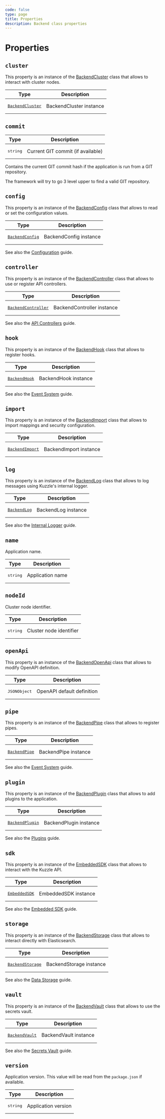 ```yaml
---
code: false
type: page
title: Properties
description: Backend class properties
---
```


<SinceBadge version="2.8.0" />

# Properties

## `cluster`

This property is an instance of the [BackendCluster](/core/2/framework/classes/backend-cluster) class that allows to interact with cluster nodes.

| Type                                                                   | Description             |
| ---------------------------------------------------------------------- | ----------------------- |
| <pre>[BackendCluster](/core/2/framework/classes/backend-cluster)</pre> | BackendCluster instance |


## `commit`

| Type              | Description                       |
| ----------------- | --------------------------------- |
| <pre>string</pre> | Current GIT commit (if available) |

Contains the current GIT commit hash if the application is run from a GIT repository.

The framework will try to go 3 level upper to find a valid GIT repository.

## `config`

This property is an instance of the [BackendConfig](/core/2/framework/classes/backend-config) class that allows to read or set the configuration values.

| Type                                                                 | Description            |
| -------------------------------------------------------------------- | ---------------------- |
| <pre>[BackendConfig](/core/2/framework/classes/backend-config)</pre> | BackendConfig instance |

See also the [Configuration](/core/2/guides/advanced/configuration) guide.

## `controller`

This property is an instance of the [BackendController](/core/2/framework/classes/backend-controller) class that allows to use or register API controllers.

| Type                                                                         | Description                |
| ---------------------------------------------------------------------------- | -------------------------- |
| <pre>[BackendController](/core/2/framework/classes/backend-controller)</pre> | BackendController instance |

See also the [API Controllers](/core/2/guides/develop-on-kuzzle/api-controllers) guide.

## `hook`

This property is an instance of the [BackendHook](/core/2/framework/classes/backend-hook) class that allows to register hooks.

| Type                                                             | Description          |
| ---------------------------------------------------------------- | -------------------- |
| <pre>[BackendHook](/core/2/framework/classes/backend-hook)</pre> | BackendHook instance |

See also the [Event System](/core/2/guides/develop-on-kuzzle/event-system#hook) guide.

## `import`

This property is an instance of the [BackendImport](/core/2/framework/classes/backend-import) class that allows to import mappings and security configuration.

| Type                                                                 | Description            |
| -------------------------------------------------------------------- | ---------------------- |
| <pre>[BackendImport](/core/2/framework/classes/backend-import)</pre> | BackendImport instance |

<!--

@todo Document this property once the ErrorManager has been converted to TS
## `kerror`

-->

## `log`

This property is an instance of the [BackendLog](/core/2/framework/classes/internal-logger) class that allows to log messages using Kuzzle's internal logger.

| Type                                                               | Description         |
| ------------------------------------------------------------------ | ------------------- |
| <pre>[BackendLog](/core/2/framework/classes/internal-logger)</pre> | BackendLog instance |

See also the [Internal Logger](/core/2/guides/advanced/internal-logger) guide.

## `name`

Application name.

| Type              | Description      |
| ----------------- | ---------------- |
| <pre>string</pre> | Application name |

## `nodeId`

Cluster node identifier.

| Type              | Description             |
| ----------------- | ----------------------- |
| <pre>string</pre> | Cluster node identifier |

## `openApi`

This property is an instance of the [BackendOpenApi](/core/2/framework/classes/backend-openapi) class that allows to modify OpenAPI definition.

| Type                  | Description                |
| --------------------- | -------------------------- |
| <pre>JSONObject</pre> | OpenAPI default definition |

## `pipe`

This property is an instance of the [BackendPipe](/core/2/framework/classes/backend-pipe) class that allows to register pipes.

| Type                                                             | Description          |
| ---------------------------------------------------------------- | -------------------- |
| <pre>[BackendPipe](/core/2/framework/classes/backend-pipe)</pre> | BackendPipe instance |

See also the [Event System](/core/2/guides/develop-on-kuzzle/event-system#pipe) guide.

## `plugin`

This property is an instance of the [BackendPlugin](/core/2/framework/classes/backend-plugin) class that allows to add plugins to the application.

| Type                                                                 | Description            |
| -------------------------------------------------------------------- | ---------------------- |
| <pre>[BackendPlugin](/core/2/framework/classes/backend-plugin)</pre> | BackendPlugin instance |

See also the [Plugins](/core/2/guides/develop-on-kuzzle/external-plugins) guide.

## `sdk`

This property is an instance of the [EmbeddedSDK](/core/2/framework/classes/embedded-sdk) class that allows to interact with the Kuzzle API.

| Type                                                             | Description          |
| ---------------------------------------------------------------- | -------------------- |
| <pre>[EmbeddedSDK](/core/2/framework/classes/embedded-sdk)</pre> | EmbeddedSDK instance |

See also the [Embedded SDK](/core/2/guides/develop-on-kuzzle/embedded-sdk) guide.

## `storage`

This property is an instance of the [BackendStorage](/core/2/framework/classes/backend-storage) class that allows to interact directly with Elasticsearch.

| Type                                                                   | Description             |
| ---------------------------------------------------------------------- | ----------------------- |
| <pre>[BackendStorage](/core/2/framework/classes/backend-storage)</pre> | BackendStorage instance |

See also the [Data Storage](/core/2/guides/main-concepts/data-storage#integrated-elasticsearch-client) guide.

## `vault`

This property is an instance of the [BackendVault](/core/2/framework/classes/backend-vault) class that allows to use the secrets vault.

| Type                                                               | Description           |
| ------------------------------------------------------------------ | --------------------- |
| <pre>[BackendVault](/core/2/framework/classes/backend-vault)</pre> | BackendVault instance |

See also the [Secrets Vault](/core/2/guides/advanced/secrets-vault) guide.

## `version`

Application version. This value will be read from the `package.json` if available.

| Type              | Description         |
| ----------------- | ------------------- |
| <pre>string</pre> | Application version |
